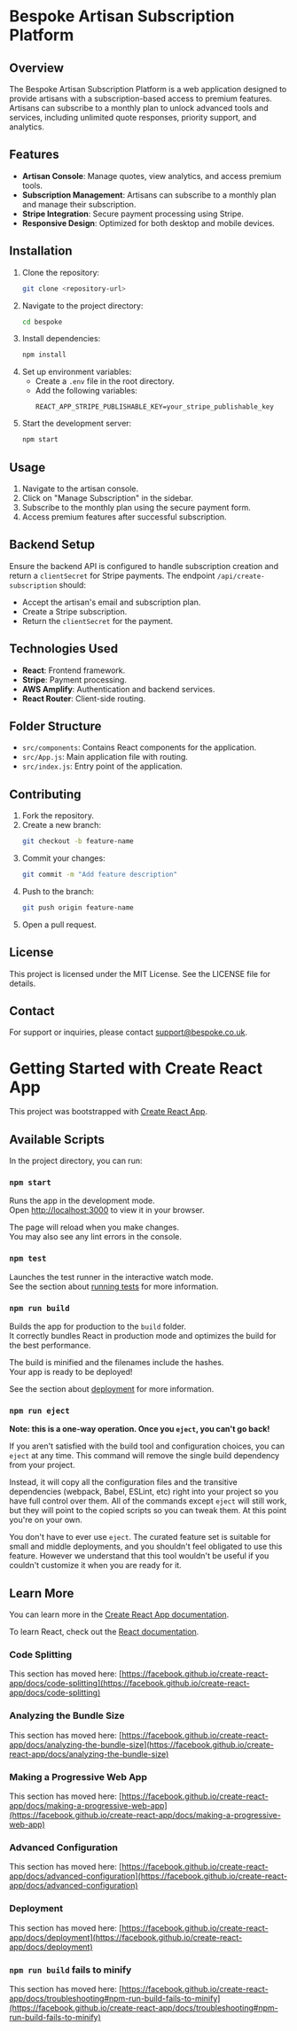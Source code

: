 # Bespoke Artisan Subscription Platform

## Overview

The Bespoke Artisan Subscription Platform is a web application designed to provide artisans with a subscription-based access to premium features. Artisans can subscribe to a monthly plan to unlock advanced tools and services, including unlimited quote responses, priority support, and analytics.

## Features

- **Artisan Console**: Manage quotes, view analytics, and access premium tools.
- **Subscription Management**: Artisans can subscribe to a monthly plan and manage their subscription.
- **Stripe Integration**: Secure payment processing using Stripe.
- **Responsive Design**: Optimized for both desktop and mobile devices.

## Installation

1. Clone the repository:
   ```bash
   git clone <repository-url>
   ```
2. Navigate to the project directory:
   ```bash
   cd bespoke
   ```
3. Install dependencies:
   ```bash
   npm install
   ```
4. Set up environment variables:
   - Create a `.env` file in the root directory.
   - Add the following variables:
     ```env
     REACT_APP_STRIPE_PUBLISHABLE_KEY=your_stripe_publishable_key
     ```
5. Start the development server:
   ```bash
   npm start
   ```

## Usage

1. Navigate to the artisan console.
2. Click on "Manage Subscription" in the sidebar.
3. Subscribe to the monthly plan using the secure payment form.
4. Access premium features after successful subscription.

## Backend Setup

Ensure the backend API is configured to handle subscription creation and return a `clientSecret` for Stripe payments. The endpoint `/api/create-subscription` should:

- Accept the artisan's email and subscription plan.
- Create a Stripe subscription.
- Return the `clientSecret` for the payment.

## Technologies Used

- **React**: Frontend framework.
- **Stripe**: Payment processing.
- **AWS Amplify**: Authentication and backend services.
- **React Router**: Client-side routing.

## Folder Structure

- `src/components`: Contains React components for the application.
- `src/App.js`: Main application file with routing.
- `src/index.js`: Entry point of the application.

## Contributing

1. Fork the repository.
2. Create a new branch:
   ```bash
   git checkout -b feature-name
   ```
3. Commit your changes:
   ```bash
   git commit -m "Add feature description"
   ```
4. Push to the branch:
   ```bash
   git push origin feature-name
   ```
5. Open a pull request.

## License

This project is licensed under the MIT License. See the LICENSE file for details.

## Contact

For support or inquiries, please contact [support@bespoke.co.uk](mailto:support@bespoke.co.uk).

# Getting Started with Create React App

This project was bootstrapped with [Create React App](https://github.com/facebook/create-react-app).

## Available Scripts

In the project directory, you can run:

### `npm start`

Runs the app in the development mode.\
Open [http://localhost:3000](http://localhost:3000) to view it in your browser.

The page will reload when you make changes.\
You may also see any lint errors in the console.

### `npm test`

Launches the test runner in the interactive watch mode.\
See the section about [running tests](https://facebook.github.io/create-react-app/docs/running-tests) for more information.

### `npm run build`

Builds the app for production to the `build` folder.\
It correctly bundles React in production mode and optimizes the build for the best performance.

The build is minified and the filenames include the hashes.\
Your app is ready to be deployed!

See the section about [deployment](https://facebook.github.io/create-react-app/docs/deployment) for more information.

### `npm run eject`

**Note: this is a one-way operation. Once you `eject`, you can't go back!**

If you aren't satisfied with the build tool and configuration choices, you can `eject` at any time. This command will remove the single build dependency from your project.

Instead, it will copy all the configuration files and the transitive dependencies (webpack, Babel, ESLint, etc) right into your project so you have full control over them. All of the commands except `eject` will still work, but they will point to the copied scripts so you can tweak them. At this point you're on your own.

You don't have to ever use `eject`. The curated feature set is suitable for small and middle deployments, and you shouldn't feel obligated to use this feature. However we understand that this tool wouldn't be useful if you couldn't customize it when you are ready for it.

## Learn More

You can learn more in the [Create React App documentation](https://facebook.github.io/create-react-app/docs/getting-started).

To learn React, check out the [React documentation](https://reactjs.org/).

### Code Splitting

This section has moved here: [https://facebook.github.io/create-react-app/docs/code-splitting](https://facebook.github.io/create-react-app/docs/code-splitting)

### Analyzing the Bundle Size

This section has moved here: [https://facebook.github.io/create-react-app/docs/analyzing-the-bundle-size](https://facebook.github.io/create-react-app/docs/analyzing-the-bundle-size)

### Making a Progressive Web App

This section has moved here: [https://facebook.github.io/create-react-app/docs/making-a-progressive-web-app](https://facebook.github.io/create-react-app/docs/making-a-progressive-web-app)

### Advanced Configuration

This section has moved here: [https://facebook.github.io/create-react-app/docs/advanced-configuration](https://facebook.github.io/create-react-app/docs/advanced-configuration)

### Deployment

This section has moved here: [https://facebook.github.io/create-react-app/docs/deployment](https://facebook.github.io/create-react-app/docs/deployment)

### `npm run build` fails to minify

This section has moved here: [https://facebook.github.io/create-react-app/docs/troubleshooting#npm-run-build-fails-to-minify](https://facebook.github.io/create-react-app/docs/troubleshooting#npm-run-build-fails-to-minify)
